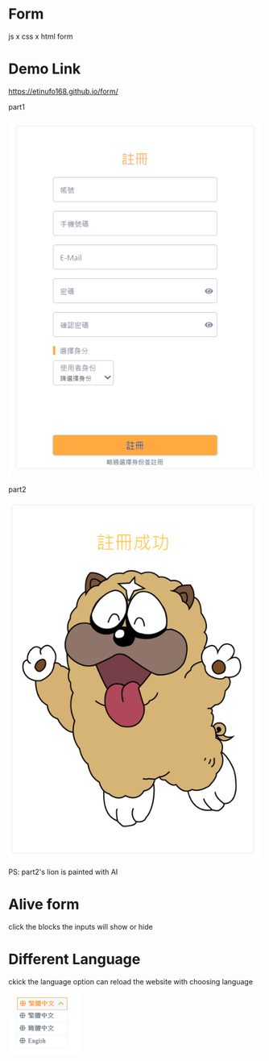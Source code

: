# Form
js x css x html form

# Demo Link
https://etinufo168.github.io/form/

part1

<img src="https://github.com/etinufo168/form/blob/master/images/part1.PNG">

part2

<img src="https://github.com/etinufo168/form/blob/master/images/part2.PNG">

PS: part2's lion is painted with AI

# Alive form
click the blocks the inputs will show or hide

# Different Language
ckick the language option can reload the website with choosing language

<img src="https://github.com/etinufo168/form/blob/master/images/lan.PNG">
